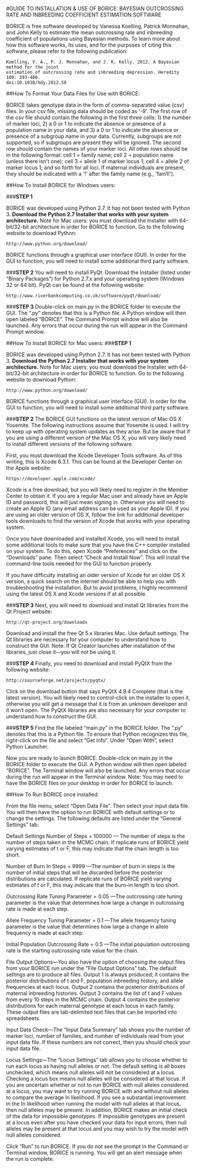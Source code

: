 #GUIDE TO INSTALLATION & USE OF BORICE: BAYESIAN OUTCROSSING RATE AND INBREEDING COEFFICIENT ESTIMATION SOFTWAREBORICE is free software developed by Vanessa Koelling, Patrick Monnahan, and John Kelly to estimate the mean outcrossing rate and inbreeding coefficient of populations using Bayesian methods. To learn more about how this software works, its uses, and for the purposes of citing this software, please refer to the following publication:	Koelling, V. A., P. J. Monnahan, and J. K. Kelly. 2012. A Bayesian method for the joint
	estimation of outcrossing rate and inbreeding depression. Heredity 109: 393-400. 
	doi:10.1038/hdy.2012.58##How To Format Your Data Files for Use with BORICE:BORICE takes genotype data in the form of comma-separated value (csv) files. In your csv file, missing data should be coded as '-9'. The first row of the csv file should contain the following in the first three cells: 1) the number of marker loci, 2) a 0 or 1 to indicate the absence or presence of a population name in your data, and 3) a 0 or 1 to indicate the absence or presence of a subgroup name in your data. Currently, subgroups are not supported, so if subgroups are present they will be ignored. The second row should contain the names of your marker loci. All other rows should be in the following format: cell 1 = family name; cell 2 = population name (unless there isn't one); cell 3 = allele 1 of marker locus 1; cell 4 = allele 2 of marker locus 1; and so forth for all loci. If maternal individuals are present, they should be indicated with a '!' after the family name (e.g., 'fam1!').##How To Install BORICE for Windows users:###**STEP 1**BORICE was developed using Python 2.7. It has not been tested with Python 3. **Download the Python 2.7 Installer that works with your system architecture.** Note for Mac users: you must download the Installer with 64-bit/32-bit architecture in order for BORICE to function. Go to the following website to download Python: 	http://www.python.org/download/BORICE functions through a graphical user interface (GUI). In order for the GUI to function, you will need to install some additional third party software.###**STEP 2**You will need to install PyQt. Download the Installer (listed under “Binary Packages”) for Python 2.7.x and your operating system (Windows 32 or 64 bit). PyQt can be found at the following website:	http://www.riverbankcomputing.co.uk/software/pyqt/download/###**STEP 3**Double-click on main.py in the BORICE folder to execute the GUI. The “.py” denotes that this is a Python file. A Python window will then open labeled “BORICE”. The Command Prompt window will also be launched. Any errors that occur during the run will appear in the Command Prompt window.##How To Install BORICE for Mac users:
###**STEP 1**BORICE was developed using Python 2.7. It has not been tested with Python 3. **Download the Python 2.7 Installer that works with your system architecture.** Note for Mac users: you must download the Installer with 64-bit/32-bit architecture in order for BORICE to function. Go to the following website to download Python: 	http://www.python.org/download/BORICE functions through a graphical user interface (GUI). In order for the GUI to function, you will need to install some additional third party software.###**STEP 2**The BORICE GUI functions on the latest version of Mac OS X Yosemite. The following instructions assume that Yosemite is used. I will try to keep up with operating system updates as they arise. But be aware that if you are using a different version of the Mac OS X, you will very likely need to install different versions of the following software. First, you must download the Xcode Developer Tools software. As of this writing, this is Xcode 6.3.1. This can be found at the Developer Center on the Apple website:	https://developer.apple.com/xcode/Xcode is a free download, but you will likely need to register in the Member Center to obtain it. If you are a regular Mac user and already have an Apple ID and password, this will just mean signing in. Otherwise you will need to create an Apple ID (any email address can be used as your Apple ID). If you are using an older version of OS X, follow the link for additional developer tools downloads to find the version of Xcode that works with your operating system.Once you have downloaded and installed Xcode, you will need to install some additional tools to make sure that you have the C++ compiler installed on your system. To do this, open Xcode “Preferences” and click on the “Downloads” pane. Then select “Check and Install Now”. This will install the command-line tools needed for the GUI to function properly.If you have difficulty installing an older version of Xcode for an older OS X version, a quick search on the internet should be able to help you with troubleshooting the installation. But to avoid problems, I highly recommend using the latest OS X and Xcode versions if at all possible.###**STEP 3**Next, you will need to download and install Qt libraries from the Qt Project website:	http://qt-project.org/downloadsDownload and install the free Qt 5.x libraries Mac. Use default settings. The Qt libraries are necessary for your computer to understand how to construct the GUI. Note: If Qt Creator launches after installation of the libraries, just close it—you will not be using it.###**STEP 4**Finally, you need to download and install PyQtX from the following website:	http://sourceforge.net/projects/pyqtx/Click on the download button that says PyQtX 4.9.4 Complete (that is the latest version). You will likely need to control-click on the installer to open it, otherwise you will get a message that it is from an unknown developer and it won’t open. The PyQtX libraries are also necessary for your computer to understand how to construct the GUI.###**STEP 5**Find the file labeled “main.py” in the BORICE folder. The “.py” denotes that this is a Python file. To ensure that Python recognizes this file, right-click on the file and select “Get Info”. Under “Open With”, select Python Launcher.Now you are ready to launch BORICE. Double-click on main.py in the BORICE folder to execute the GUI. A Python window will then open labeled “BORICE”. The Terminal window will also be launched. Any errors that occur during the run will appear in the Terminal window. Note: You may need to have the BORICE files on your desktop in order for BORICE to launch.##How To Run BORICE once installed:From the file menu, select “Open Data File”. Then select your input data file. You will then have the option to run BORICE with default settings or to change the settings. The following defaults are listed under the “General Settings” tab:Default SettingsNumber of Steps = 100000— The number of steps is the number of steps taken in the MCMC chain. If replicate runs of BORICE yield varying estimates of t or F, this may indicate that the chain length is too short.Number of Burn In Steps = 9999—The number of burn in steps is the number of initial steps that will be discarded before the posterior distributions are calculated. If replicate runs of BORICE yield varying estimates of t or F, this may indicate that the burn-in length is too short.Outcrossing Rate Tuning Parameter = 0.05—The outcrossing rate tuning parameter is the value that determines how large a change in outcrossing rate is made at each step.Allele Frequency Tuning Parameter = 0.1—The allele frequency tuning parameter is the value that determines how large a change in allele frequency is made at each step.Initial Population Outcrossing Rate = 0.5—The initial population outcrossing rate is the starting outcrossing rate value for the chain.File Output Options—You also have the option of choosing the output files from your BORICE run under the “File Output Options” tab. The default settings are to produce all files. Output 1 is always produced; it contains the posterior distributions of t and F, population inbreeding history, and allele frequencies at each locus. Output 2 contains the posterior distributions of maternal inbreeding histories. Output 3 contains the list of t and F values from every 10 steps in the MCMC chain. Output 4 contains the posterior distributions for each maternal genotype at each locus in each family. These output files are tab-delimited text files that can be imported into spreadsheets.Input Data Check—The “Input Data Summary” tab shows you the number of marker loci, number of families, and number of individuals read from your input data file. If these numbers are not correct, then you should check your input data file.Locus Settings—The “Locus Settings” tab allows you to choose whether to run each locus as having null alleles or not. The default setting is all boxes unchecked, which means null alleles will not be considered at a locus. Checking a locus box means null alleles will be considered at that locus. If you are uncertain whether or not to run BORICE with null alleles considered at a locus, you may want to try running BORICE with and without null alleles to compare the average ln likelihood. If you see a substantial improvement in the ln likelihood when running the model with null alleles at that locus, then null alleles may be present. In addition, BORICE makes an initial check of the data for impossible genotypes. If impossible genotypes are present at a locus even after you have checked your data for input errors, then null alleles may be present at that locus and you may wish to try the model with null alleles considered.Click “Run” to run BORICE. If you do not see the prompt in the Command or Terminal window, BORICE is running. You will get an alert message when the run is complete.